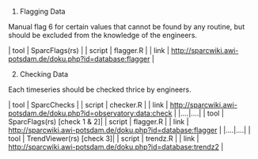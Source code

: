 1. Flagging Data

Manual flag 6 for certain values ​​that cannot be found by any routine, but should be excluded from the knowledge of the engineers.

| tool | SparcFlags(rs) |
| script | flagger.R |
| link | http://sparcwiki.awi-potsdam.de/doku.php?id=database:flagger |

2. Checking Data

Each timeseries should be checked thrice by engineers.

| tool | SparcChecks |
| script | checker.R |
| link | http://sparcwiki.awi-potsdam.de/doku.php?id=observatory:data:check |
|....|....|
| tool | SparcFlags(rs) [check 1 & 2]|
| script | flagger.R |
| link | http://sparcwiki.awi-potsdam.de/doku.php?id=database:flagger |
|....|....|
| tool | TrendViewer(rs) [check 3]|
| script | trendz.R |
| link | http://sparcwiki.awi-potsdam.de/doku.php?id=database:trendz2 |

